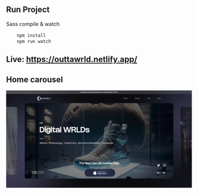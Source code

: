 
## Run Project
Sass compile & watch 

```shell
    npm install
    npm run watch
```



## Live: https://outtawrld.netlify.app/


## Home carousel
![preview-image](./images/2023-07-11_211053.png)